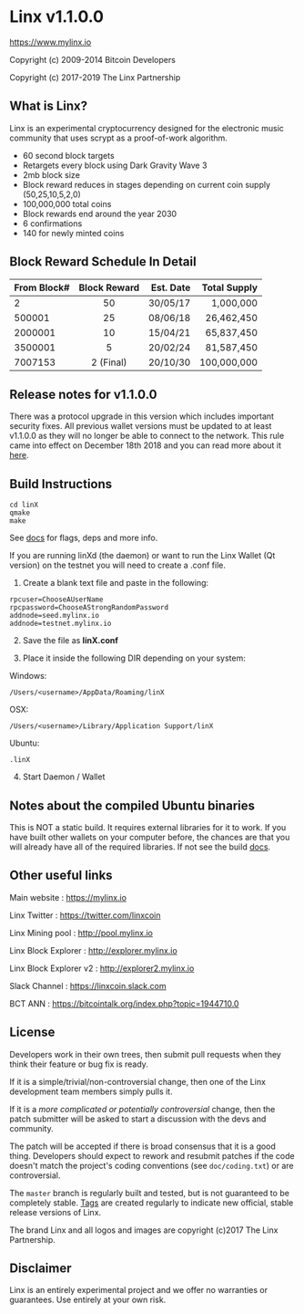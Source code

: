 Linx v1.1.0.0
================================

https://www.mylinx.io

Copyright (c) 2009-2014 Bitcoin Developers

Copyright (c) 2017-2019 The Linx Partnership

What is Linx?
----------------

Linx is an experimental cryptocurrency designed for the electronic music community that uses
scrypt as a proof-of-work algorithm.

 - 60 second block targets
 - Retargets every block using Dark Gravity Wave 3
 - 2mb block size
 - Block reward reduces in stages depending on current coin supply (50,25,10,5,2,0)
 - 100,000,000 total coins
 - Block rewards end around the year 2030
 - 6 confirmations
 - 140 for newly minted coins

 Block Reward Schedule In Detail
 ----------------

| From Block#       | Block Reward | Est. Date  | Total Supply  |
| ----------------- |:------------:| ----------:| -------------:|
| 2                 | 50           | 30/05/17   | 1,000,000     |
| 500001            | 25           | 08/06/18   | 26,462,450    |
| 2000001           | 10           | 15/04/21   | 65,837,450    |
| 3500001           | 5            | 20/02/24   | 81,587,450    |
| 7007153           | 2 (Final)    | 20/10/30   | 100,000,000   |


Release notes for v1.1.0.0
------------------

There was a protocol upgrade in this version which includes important security fixes. All previous wallet versions must be updated to at least v1.1.0.0 as they will no longer be able to connect to the network. This rule came into effect on December 18th 2018 and you can read more about it [here](https://mylinx.io/news/mandatory-wallet-update/).

Build Instructions
------------------

```
cd linX
qmake
make
```

See [docs](https://github.com/linx-project/linx/tree/master/doc) for flags, deps and more info.

If you are running linXd (the daemon) or want to run the Linx Wallet (Qt version)
on the testnet you will need to create a .conf file.

1) Create a blank text file and paste in the following:

```
rpcuser=ChooseAUserName
rpcpassword=ChooseAStrongRandomPassword
addnode=seed.mylinx.io
addnode=testnet.mylinx.io
```

2) Save the file as **linX.conf**

3) Place it inside the following DIR depending on your system:

Windows:

```
/Users/<username>/AppData/Roaming/linX
```
OSX:

```
/Users/<username>/Library/Application Support/linX
```
Ubuntu:

```
.linX
```

4) Start Daemon / Wallet


Notes about the compiled Ubuntu binaries
-------------------

This is NOT a static build. It requires external libraries for it to work. If you have built other wallets on your computer before, the chances are that you will already have all of the required libraries. If not see the build [docs](https://github.com/linx-project/linx/tree/master/doc).

Other useful links
-------------------

Main website : https://mylinx.io

Linx Twitter : https://twitter.com/linxcoin

Linx Mining pool : http://pool.mylinx.io

Linx Block Explorer : http://explorer.mylinx.io

Linx Block Explorer v2 : http://explorer2.mylinx.io

Slack Channel : https://linxcoin.slack.com

BCT ANN : https://bitcointalk.org/index.php?topic=1944710.0


License
-------------------

Developers work in their own trees, then submit pull requests when they think their feature or bug fix is ready.

If it is a simple/trivial/non-controversial change, then one of the Linx development team members simply pulls it.

If it is a *more complicated or potentially controversial* change, then the patch submitter will be asked to start a discussion with the devs and community.

The patch will be accepted if there is broad consensus that it is a good thing.
Developers should expect to rework and resubmit patches if the code doesn't match the project's coding conventions (see `doc/coding.txt`) or are controversial.

The `master` branch is regularly built and tested, but is not guaranteed to be completely stable. [Tags](https://github.com/linx-project/linx/tags) are created regularly to indicate new official, stable release versions of Linx.

The brand Linx and all logos and images are copyright (c)2017 The Linx Partnership.

Disclaimer
-------------------

Linx is an entirely experimental project and we offer no warranties or guarantees.
Use entirely at your own risk.
